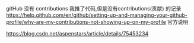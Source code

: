 gitHub 没有 contributions
我推了代码,但是没有contributions(贡献) 的记录
https://help.github.com/en/github/setting-up-and-managing-your-github-profile/why-are-my-contributions-not-showing-up-on-my-profile
官方说明

https://blog.csdn.net/aspenstars/article/details/75453234